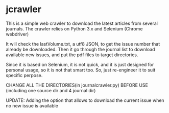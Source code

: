 # jcrawler

This is a simple web crawler to download the latest articles from several journals.
The crawler relies on Python 3.x and Selenium (Chrome webdriver)

It will check the lastVolume.txt, a utf8 JSON, to get the issue number that already be downloaded.
Then it go through the journal list to download available new issues,
and put the pdf files to target directories.

Since it is based on Selenium, it is not quick, and it is just designed for personal usage, so it is not that smart too.
So, just re-engineer it to suit specific perpose.

CHANGE ALL THE DIRECTORIES(in journalcrawler.py) BEFORE USE (including one source dir and 4 journal dir)

UPDATE: 
Adding the option that allows to download the current issue when no new issue is available
